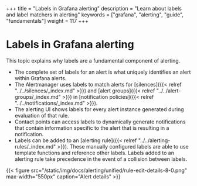 +++
title = "Labels in Grafana alerting"
description = "Learn about labels and label matchers in alerting"
keywords = ["grafana", "alerting", "guide", "fundamentals"]
weight = 117
+++

# Labels in Grafana alerting

This topic explains why labels are a fundamental component of alerting.

- The complete set of labels for an alert is what uniquely identifies an alert within Grafana alerts.
- The Alertmanager uses labels to match alerts for [silences]({{< relref "../../silences/_index.md" >}}) and [alert groups]({{< relref "../../alert-groups/_index.md" >}}) in [notification policies]({{< relref "../../notifications/_index.md" >}}).
- The alerting UI shows labels for every alert instance generated during evaluation of that rule.
- Contact points can access labels to dynamically generate notifications that contain information specific to the alert that is resulting in a notification.
- Labels can be added to an [alerting rule]({{< relref "../../alerting-rules/_index.md" >}}). These manually configured labels are able to use template functions and reference other labels. Labels added to an alerting rule take precedence in the event of a collision between labels.

{{< figure src="/static/img/docs/alerting/unified/rule-edit-details-8-0.png" max-width="550px" caption="Alert details" >}}
